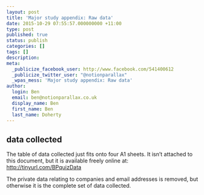 ```yaml
---
layout: post
title: 'Major study appendix: Raw data'
date: 2015-10-29 07:55:57.000000000 +11:00
type: post
published: true
status: publish
categories: []
tags: []
description:
meta:
  _publicize_facebook_user: http://www.facebook.com/541400612
  _publicize_twitter_user: "@notionparallax"
  _wpas_mess: 'Major study appendix: Raw data'
author:
  login: Ben
  email: ben@notionparallax.co.uk
  display_name: Ben
  first_name: Ben
  last_name: Doherty
---
```

<p><!--more--></p>
<h2><a name="_Toc260017730"></a>data collected</h2>
<p>The table of data collected just fits onto four A1 sheets. It isn’t attached to this document, but it is available freely online at: <a href="http://tinyurl.com/BPquizData">http://tinyurl.com/BPquizData</a></p>
<p>The private data relating to companies and email addresses is removed, but otherwise it is the complete set of data collected.</p>
